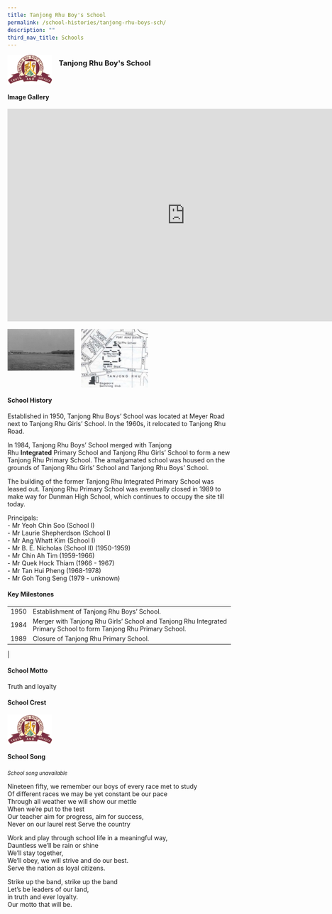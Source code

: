 ```yaml
---
title: Tanjong Rhu Boy's School
permalink: /school-histories/tanjong-rhu-boys-sch/
description: ""
third_nav_title: Schools
---
```

<img align="left" style="width:20%;margin-right:15px;" src="/images/tanjongrhuboys1.png">

### **Tanjong Rhu Boy's School**

<br clear="left">

#### **Image Gallery**
<iframe src="https://docs.google.com/presentation/d/e/2PACX-1vSP9914fLNS0ciZvQhNZX1HAsfceFRLOcGrVH_LwG_-TyR0Vgblmn49n6AYjFqG6xS7IhRGI-R9h_Hr/embed?start=false&amp;loop=true&amp;delayms=5000" frameborder="0" width="800" height="479" allowfullscreen="true"></iframe>

<p><a href="https://staging.d1yxymztqoj7qn.amplifyapp.com/images/tanjongrhuboys2.jpg">  
<img align="left" style="width:30%;margin-right:15px;" src="/images/tanjongrhuboys2.jpg">
</a></p>

<p><a href="https://staging.d1yxymztqoj7qn.amplifyapp.com/images/tanjongrhuboys3.jpg">  
<img align="left" style="width:30%;margin-right:15px;" src="/images/tanjongrhuboys3.jpg">
</a></p>

<br clear="left">

#### **School History**
Established in 1950, Tanjong Rhu Boys’ School was located at Meyer Road next to Tanjong Rhu Girls’ School. In the 1960s, it relocated to Tanjong Rhu Road.  
  
In 1984, Tanjong Rhu Boys’ School merged with Tanjong Rhu&nbsp;**Integrated**&nbsp;Primary School and Tanjong Rhu Girls’ School to form a new Tanjong Rhu Primary School. The amalgamated school was housed on the grounds of Tanjong Rhu Girls’ School and Tanjong Rhu Boys’ School.  
  
The building of the former Tanjong Rhu Integrated Primary School was leased out. Tanjong Rhu Primary School was eventually closed in 1989 to make way for Dunman High School, which continues to occupy the site till today.

Principals:<br>
\- Mr Yeoh Chin Soo (School I)<br>
\- Mr Laurie Shepherdson (School I)<br>
\- Mr Ang Whatt Kim (School I)<br>
\- Mr B. E. Nicholas (School II) (1950-1959)<br>
\- Mr Chin Ah Tim (1959-1966)<br>
\- Mr Quek Hock Thiam (1966 - 1967)<br>
\- Mr Tan Hui Pheng (1968-1978)<br>
\- Mr Goh Tong Seng (1979 - unknown)

#### **Key Milestones**

|  |  |
|:---:|---|
| 1950 | Establishment of Tanjong Rhu Boys’ School. |
| 1984 | Merger with Tanjong Rhu Girls’ School and Tanjong Rhu Integrated Primary School to form Tanjong Rhu Primary School. |
| 1989 | Closure of Tanjong Rhu Primary School. |
|

#### **School Motto**
Truth and loyalty

#### **School Crest**
<img align="left" style="width:20%;margin-right:15px;" src="/images/tanjongrhuboys1.png">


<br clear="left">

#### **School Song**
 <small>*School song unavailable*</small>

Nineteen fifty, we remember our boys of every race met to study<br>
Of different races we may be yet constant be our pace<br>
Through all weather we will show our mettle<br>
When we’re put to the test<br>
Our teacher aim for progress, aim for success,<br>
Never on our laurel rest Serve the country

Work and play through school life in a meaningful way,<br>
Dauntless we’ll be rain or shine<br>
We’ll stay together,<br>
We’ll obey, we will strive and do our best.<br>
Serve the nation as loyal citizens.

Strike up the band, strike up the band<br>
Let’s be leaders of our land,<br>
in truth and ever loyalty.<br>
Our motto that will be.